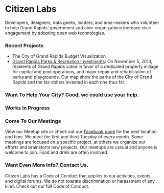 # Citizen Labs


Developers, designers, data geeks, leaders, and idea-makers who volunteer to help Grand Rapids' government and civic organizations increase civic engagement by adopting open web technologies.

### Recent Projects
- The City of Grand Rapids Budget Visualization
- [Grand Rapids Parks & Recreation Investments](http://grparks.citizenlabs.org/): On November 5, 2013, residents of Grand Rapids voted in favor of a dedicated property millage for capital and pool operations, and major repair and rehabilitation of parks and playgrounds. Our map show the parks of the City of Grand Rapids and the tax dollars invested in each one thus far. 

### Want To Help Your City? Good, we could use your help.

### Works In Progress

### Come To Our Meetings
View our Meetup site or check out our [Facebook page](https://www.facebook.com/citizenlabs) for the next location and time. We meet the first and third Tuesday of every month. Some meetings are focused on a specific project, at others we organize our efforts and brainstorm new projects. Our meetups are casual and anyone is welcome to join. Food and drink are often involved.

### Want Even More Info? Contact Us.


Citizen Labs has a Code of Conduct that applies to our activities, events, and digital forums. We do not tolerate discrimination or harassment of any kind. Check out our full Code of Conduct.
